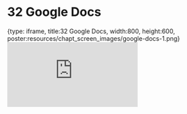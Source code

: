 # 32 Google Docs
 
{type: iframe, title:32 Google Docs, width:800, height:600, poster:resources/chapt_screen_images/google-docs-1.png}
![](https://datatrail-jhu.github.io/DataTrail/no_toc/google-docs-1.html)
 

 
